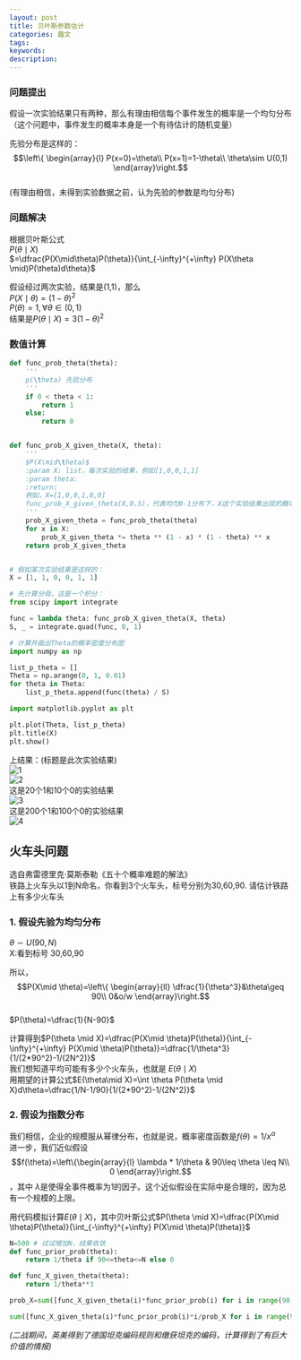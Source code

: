 ```yaml
---
layout: post
title: 贝叶斯参数估计
categories: 趣文
tags:
keywords:
description:
---
```


### 问题提出
假设一次实验结果只有两种，那么有理由相信每个事件发生的概率是一个均匀分布  
（这个问题中，事件发生的概率本身是一个有待估计的随机变量）  


先验分布是这样的：  
$$\left\{ \begin{array}{l}
P(x=0)=\theta\\
P(x=1)=1-\theta\\
\theta\sim U(0,1)
\end{array}\right.$$  
(有理由相信，未得到实验数据之前，认为先验的参数是均匀分布)  


### 问题解决
根据贝叶斯公式  
$P(\theta\mid X)$  
$=\dfrac{P(X\mid\theta)P(\theta)}{\int_{-\infty}^{+\infty} P(X\theta \mid)P(\theta)d\theta}$  


假设经过两次实验，结果是(1,1)，那么  
$P(X\mid\theta)=(1-\theta)^2$  
$P(\theta)=1,\forall \theta\in(0,1)$  
结果是$P(\theta\mid X)=3(1-\theta)^2$  


### 数值计算

```py
def func_prob_theta(theta):
    '''
    p(\theta) 先验分布
    '''
    if 0 < theta < 1:
        return 1
    else:
        return 0


def func_prob_X_given_theta(X, theta):
    '''
    $P(X\mid\theta)$
    :param X: list，每次实验的结果，例如[1,0,0,1,1]
    :param theta:
    :return:
    例如，X=[1,0,0,1,0,0]
    func_prob_X_given_theta(X,0.5)，代表均匀0-1分布下，X这个实验结果出现的概率
    '''
    prob_X_given_theta = func_prob_theta(theta)
    for x in X:
        prob_X_given_theta *= theta ** (1 - x) * (1 - theta) ** x
    return prob_X_given_theta


# 假如某次实验结果是这样的：
X = [1, 1, 0, 0, 1, 1]

# 先计算分母，这是一个积分：
from scipy import integrate

func = lambda theta: func_prob_X_given_theta(X, theta)
S, _ = integrate.quad(func, 0, 1)

# 计算并画出Theta的概率密度分布图
import numpy as np

list_p_theta = []
Theta = np.arange(0, 1, 0.01)
for theta in Theta:
    list_p_theta.append(func(theta) / S)

import matplotlib.pyplot as plt

plt.plot(Theta, list_p_theta)
plt.title(X)
plt.show()
```

上结果：(标题是此次实验结果)  
![1](https://www.guofei.site/pictures_for_blog/beyes/1.png)  
![2](https://www.guofei.site/pictures_for_blog//beyes/2.png)  
这是20个1和10个0的实验结果  
![3](https://www.guofei.site/pictures_for_blog//beyes/3.png)  
这是200个1和100个0的实验结果  
![4](https://www.guofei.site/pictures_for_blog//beyes/4.png)  


## 火车头问题
选自弗雷德里克·莫斯泰勒《五十个概率难题的解法》  
铁路上火车头以1到N命名，你看到3个火车头，标号分别为30,60,90. 请估计铁路上有多少火车头  

### 1. 假设先验为均匀分布
$\theta \sim U(90,N)$  
X:看到标号 30,60,90  


所以，$$P(X\mid \theta)=\left\{
\begin{array}{ll}
\dfrac{1}{\theta^3}&\theta\geq 90\\
0&o/w
\end{array}\right.$$  
$P(\theta)=\dfrac{1}{N-90}$  



计算得到$P(\theta \mid X)=\dfrac{P(X\mid \theta)P(\theta)}{\int_{-\infty}^{+\infty} P(X\mid \theta)P(\theta)}=\dfrac{1/\theta^3}{1/(2*90^2)-1/(2N^2)}$    
我们想知道平均可能有多少个火车头，也就是 $E(\theta\mid X)$  
用期望的计算公式$E(\theta\mid X)=\int \theta P(\theta \mid X)d\theta=\dfrac{1/N-1/90}{1/(2*90^2)-1/(2N^2)}$  

### 2. 假设为指数分布
我们相信，企业的规模服从幂律分布，也就是说，概率密度函数是$f(\theta)=1/x^\alpha$  
进一步，我们近似假设$$f(\theta)=\left\{\begin{array}{l}
\lambda * 1/\theta & 90\leq \theta \leq N\\
0
\end{array}\right.$$，其中 $\lambda$是使得全事件概率为1的因子。这个近似假设在实际中是合理的，因为总有一个规模的上限。

用代码模拟计算$E(\theta\mid X)$，其中贝叶斯公式$P(\theta \mid X)=\dfrac{P(X\mid \theta)P(\theta)}{\int_{-\infty}^{+\infty} P(X\mid \theta)P(\theta)}$  

```py
N=500 # 试试增加N，结果收敛
def func_prior_prob(theta):
    return 1/theta if 90<=theta<=N else 0

def func_X_given_theta(theta):
    return 1/theta**3

prob_X=sum([func_X_given_theta(i)*func_prior_prob(i) for i in range(90,N+1)])

sum([func_X_given_theta(i)*func_prior_prob(i)*i/prob_X for i in range(90,N+1)])
```

*(二战期间，英美得到了德国坦克编码规则和缴获坦克的编码，计算得到了有巨大价值的情报)*
